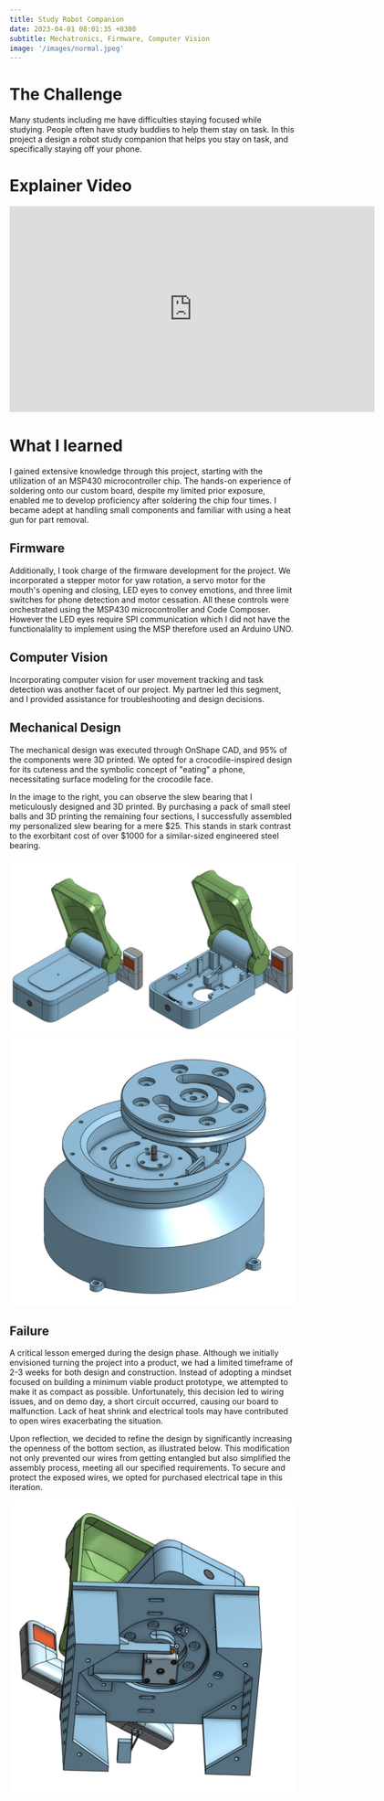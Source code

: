 ```yaml
---
title: Study Robot Companion
date: 2023-04-01 08:01:35 +0300
subtitle: Mechatronics, Firmware, Computer Vision
image: '/images/normal.jpeg'
---
```


# The Challenge
Many students including me have difficulties staying focused while studying. People often have study buddies to help them stay on task. In this project a design a robot study companion that helps you stay on task, and specifically staying off your phone. 

# Explainer Video
<p><iframe src="https://player.vimeo.com/video/909578755?badge=0&amp;autopause=0&amp;player_id=0&amp;app_id=58479" loading="lazy" width="640" height="360" frameborder="0" allowfullscreen></iframe></p>

# What I learned
I gained extensive knowledge through this project, starting with the utilization of an MSP430 microcontroller chip. The hands-on experience of soldering onto our custom board, despite my limited prior exposure, enabled me to develop proficiency after soldering the chip four times. I became adept at handling small components and familiar with using a heat gun for part removal.

## Firmware
Additionally, I took charge of the firmware development for the project. We incorporated a stepper motor for yaw rotation, a servo motor for the mouth's opening and closing, LED eyes to convey emotions, and three limit switches for phone detection and motor cessation. All these controls were orchestrated using the MSP430 microcontroller and Code Composer. However the LED eyes require SPI communication which I did not have the functionalality to implement using the MSP therefore used an Arduino UNO. 

## Computer Vision
Incorporating computer vision for user movement tracking and task detection was another facet of our project. My partner led this segment, and I provided assistance for troubleshooting and design decisions.

## Mechanical Design
The mechanical design was executed through OnShape CAD, and 95% of the components were 3D printed. We opted for a crocodile-inspired design for its cuteness and the symbolic concept of "eating" a phone, necessitating surface modeling for the crocodile face.

In the image to the right, you can observe the slew bearing that I meticulously designed and 3D printed. By purchasing a pack of small steel balls and 3D printing the remaining four sections, I successfully assembled my personalized slew bearing for a mere $25. This stands in stark contrast to the exorbitant cost of over $1000 for a similar-sized engineered steel bearing.

<div class="gallery-box">
  <div class="gallery">
    <img src="/images/chassisprody.jpg" loading="lazy" alt="Project">
    <img src="/images/bottomprody.jpg" loading="lazy" alt="Project">
  </div>
  <em> <a href="https://unsplash.com/" target="_blank"></a></em>
</div>

## Failure
A critical lesson emerged during the design phase. Although we initially envisioned turning the project into a product, we had a limited timeframe of 2-3 weeks for both design and construction. Instead of adopting a mindset focused on building a minimum viable product prototype, we attempted to make it as compact as possible. Unfortunately, this decision led to wiring issues, and on demo day, a short circuit occurred, causing our board to malfunction. Lack of heat shrink and electrical tools may have contributed to open wires exacerbating the situation.

Upon reflection, we decided to refine the design by significantly increasing the openness of the bottom section, as illustrated below. This modification not only prevented our wires from getting entangled but also simplified the assembly process, meeting all our specified requirements. To secure and protect the exposed wires, we opted for purchased electrical tape in this iteration.

<div class="gallery-box">
  <div class="gallery">
    <img src="/images/bottomprodyV2.jpg" loading="lazy" alt="Project">
  </div>
  <em> <a href="https://unsplash.com/" target="_blank"></a></em>
</div>